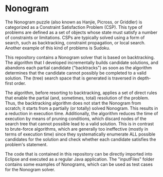 # Nonogram

The Nonogram puzzle (also known as Hanjie, Picross, or Griddler) is categorized as a Constraint Satisfaction Problem (CSP).
This type of problems are defined as a set of objects whose state must satisfy a number of constraints or limitations. CSPs
are typically solved using a form of search, such as backtracking, constraint propagation, or local search. Another example
of this kind of problems is Sudoku.

This repository contains a Nonogram solver that is based on backtracking. The algorithm that I developed incrementally
builds candidate solutions, and abandons each partial candidate ("backtracks") as soon as the algorithm determines that
the candidate cannot possibly be completed to a valid solution. The (tree) search space that is generated is traversed
in depth-first order.

The algorithm, before resorting to backtracking, applies a set of direct rules that enable the partial (and, sometimes,
total) resolution of the problem. Thus, the backtracking algorithm does not start the Nonogram from scratch; it starts
from a partially (or totally) solved Nonogram. This results in a reduction in execution time. Additionally, the algorithm
reduces the time of execution by means of pruning conditions, which discard nodes of the search tree that cannot possible
lead to a valid solution. This is in contrast to brute-force algorithms, which are generally too ineffective (mostly in
terms of execution time) since they systematically enumerate ALL possible candidates for the solution and check whether
each candidate satisfies the problem's statement.

The code that is contained in this repository can be directly imported into Eclipse and executed as a regular Java application. The "inputFiles" folder contains some examples of Nonograms, which can be used as test cases for the Nonogram solver.
